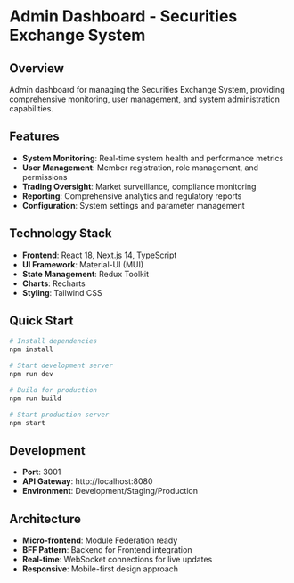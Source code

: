 # Admin Dashboard - Securities Exchange System

## Overview
Admin dashboard for managing the Securities Exchange System, providing comprehensive monitoring, user management, and system administration capabilities.

## Features
- **System Monitoring**: Real-time system health and performance metrics
- **User Management**: Member registration, role management, and permissions
- **Trading Oversight**: Market surveillance, compliance monitoring
- **Reporting**: Comprehensive analytics and regulatory reports
- **Configuration**: System settings and parameter management

## Technology Stack
- **Frontend**: React 18, Next.js 14, TypeScript
- **UI Framework**: Material-UI (MUI)
- **State Management**: Redux Toolkit
- **Charts**: Recharts
- **Styling**: Tailwind CSS

## Quick Start
```bash
# Install dependencies
npm install

# Start development server
npm run dev

# Build for production
npm run build

# Start production server
npm start
```

## Development
- **Port**: 3001
- **API Gateway**: http://localhost:8080
- **Environment**: Development/Staging/Production

## Architecture
- **Micro-frontend**: Module Federation ready
- **BFF Pattern**: Backend for Frontend integration
- **Real-time**: WebSocket connections for live updates
- **Responsive**: Mobile-first design approach
